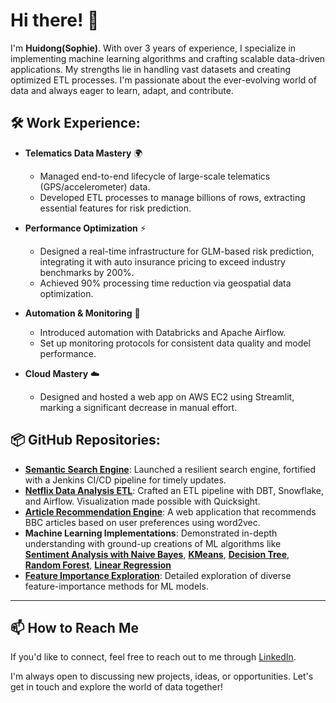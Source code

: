 # Hi there! 👋

I'm **Huidong(Sophie)**. With over 3 years of experience, I specialize in implementing machine learning algorithms and crafting scalable data-driven applications. My strengths lie in handling vast datasets and creating optimized ETL processes. I'm passionate about the ever-evolving world of data and always eager to learn, adapt, and contribute.

## 🛠 Work Experience:

- **Telematics Data Mastery** 🌍
  - Managed end-to-end lifecycle of large-scale telematics (GPS/accelerometer) data.
  - Developed ETL processes to manage billions of rows, extracting essential features for risk prediction.

- **Performance Optimization** ⚡
  - Designed a real-time infrastructure for GLM-based risk prediction, integrating it with auto insurance pricing to exceed industry benchmarks by 200%.
  - Achieved 90% processing time reduction via geospatial data optimization.

- **Automation & Monitoring** 🤖
  - Introduced automation with Databricks and Apache Airflow.
  - Set up monitoring protocols for consistent data quality and model performance.

- **Cloud Mastery** ☁️
  - Designed and hosted a web app on AWS EC2 using Streamlit, marking a significant decrease in manual effort.

## 📦 GitHub Repositories:

- **[Semantic Search Engine](https://github.com/hxu47/sbert-search-bar)**: Launched a resilient search engine, fortified with a Jenkins CI/CD pipeline for timely updates.
- **[Netflix Data Analysis ETL](https://github.com/hxu47/ETL-Pipeline-for-Netflix-Data-Analysis)**: Crafted an ETL pipeline with DBT, Snowflake, and Airflow. Visualization made possible with Quicksight.
- **[Article Recommendation Engine](https://github.com/hxu47/Article-Recommendation-Engine)**: A web application that recommends BBC articles based on user preferences using word2vec.
- **Machine Learning Implementations**: Demonstrated in-depth understanding with ground-up creations of ML algorithms like **[Sentiment Analysis with Naive Bayes](https://github.com/hxu47/Sentiment-Analysis-with-Naive-Bayes-from-Scratch)**, **[KMeans](https://github.com/hxu47/KMeans-from-Scratch)**, **[Decision Tree](https://github.com/hxu47/Decision-Tree-from-Scratch)**, **[Random Forest](https://github.com/hxu47/Random-Forest-from-Scratch)**, **[Linear Regression](https://github.com/hxu47/Linear-Regression-from-Scratch)**
- **[Feature Importance Exploration](https://github.com/hxu47/Feature-Importance)**: Detailed exploration of diverse feature-importance methods for ML models.

---

## 📫 How to Reach Me

If you'd like to connect, feel free to reach out to me through [LinkedIn](https://www.linkedin.com/in/huidong-xu/).

I'm always open to discussing new projects, ideas, or opportunities. Let's get in touch and explore the world of data together!
